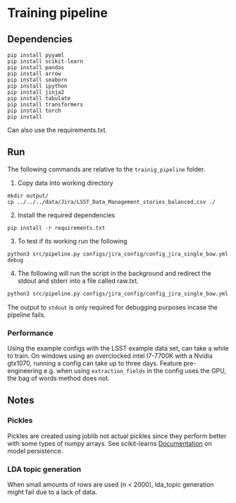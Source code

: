# Training pipeline

## Dependencies
```shell
pip install pyyaml
pip install scikit-learn
pip install pandas
pip install arrow
pip install seaborn
pip install ipython
pip install jinja2
pip install tabulate
pip install transformers
pip install torch
pip install 
```


Can also use the requirements.txt.

## Run

The following commands are relative to the `trainig_pipeline` folder.

1. Copy data into working directory
```shell
mkdir output/
cp ../../../data/Jira/LSST_Data_Management_stories_balanced.csv ./
```
2. Install the required dependencies
```shell
pip install -r requirements.txt
```
3. To test if its working run the following
```shell
python3 src/pipeline.py configs/jira_config/config_jira_single_bow.yml debug 
```
4. The following will run the script in the background and redirect the stdout and stderr into a file called raw.txt.  
```bash
python3 src/pipeline.py configs/jira_config/config_jira_single_bow.yml debug > output/raw.txt 2>&1
```  

The output to `stdout` is only required for debugging purposes incase the pipeline fails.

### Performance
Using the example configs with the LSST example data set, can take a while to train.
On windows using an overclocked intel I7-7700K with a Nvidia gtx1070, running a config can take up to three days.
Feature pre-engineering e.g. when using `extraction_fields` in the config uses the GPU, the bag of words method does not.



## Notes
### Pickles
Pickles are created using joblib not actual pickles since they perform better with some types of numpy arrays.
See scikit-learns [Documentation](https://scikit-learn.org/stable/modules/model_persistence.html) on model persistence.  

### LDA topic generation
When small amounts of rows are used (n < 2000), lda_topic generation might fail due to a lack of data.